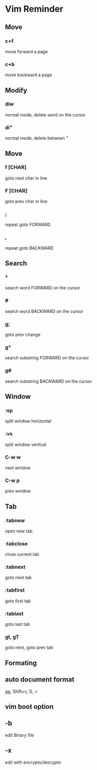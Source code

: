 # Vim Reminder

## Move

### c+f
move forward a page

### c+b
move backward a page

## Modify

### diw
normal mode, delete word on the cursor

### di"
normal mode, delete between "


## Move

### f [CHAR]
goto next char in line

### F [CHAR]
goto prev char in line

### ;
repeat goto FORWARD

### ,
repeat goto BACKWARD


## Search

### *
search word FORWARD on the cursor

### \#
search word BACKWARD on the cursor

### g;
goto prev change

### g*
search substring FORWARD on the cursor

### g#
search substring BACKWARD on the cursor


## Window

### :sp
split window horizontal

### :vs
split window vertical

### C-w w
next window

### C-w p
prev window


## Tab

### :tabnew
open new tab

### :tabclose
close current tab

### :tabnext
goto next tab

### :tabfirst
goto first tab

### :tablast
goto last tab

### gt, gT
goto next, goto prev tab

## Formating

## auto document format
gg, Shift+v, G, =

## vim boot option
## -b
edit Binary file

## -x
edit with encrypto/decrypto
